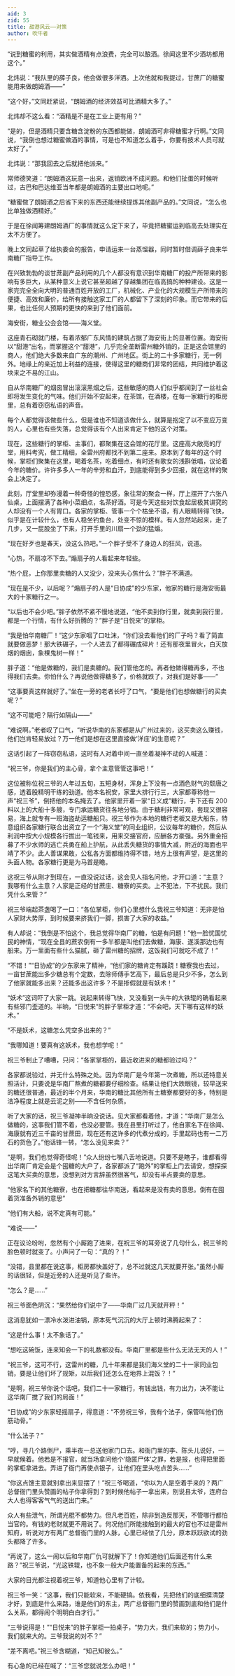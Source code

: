 ```yaml
---
aid: 3
zid: 55
title: 甜港风云——对策
author: 吹牛者
---
```


“说到糖蜜的利用，其实做酒精有点浪费，完全可以酿酒。徐闻这里不少酒坊都用这个。”

北炜说：“我队里的薛子良，他会做很多洋酒。上次他就和我提过，甘蔗厂的糖蜜能用来做朗姆酒——”

“这个好，”文同赶紧说，“朗姆酒的经济效益可比酒精大多了。”

北炜却不这么看：“酒精是不是在工业上更有用？”

“是的，但是酒精只要含糖含淀粉的东西都能做，朗姆酒可非得糖蜜才行啊。”文同说，“我倒也想过糖蜜做酒的事情，可是也不知道怎么着手，你要有技术人员可就太好了。”

北炜说：“那我回去之后就把他派来。”

常师德笑道：“朗姆酒这玩意一出来，返销欧洲不成问题。和他们扯蛋的时候听过，古巴和巴达维亚当年都是朗姆酒的主要出口地呢。”

“糖蜜做了朗姆酒之后省下来的东西还能继续提炼其他副产品的。”文同说，“怎么也比单独做酒精好。”

于是在徐闻筹建朗姆酒厂的事情就这么定下来了，毕竟把糖蜜运到临高去处理实在太不方便了。

晚上文同起草了给执委会的报告，申请运来一台蒸馏器，同时暂时借调薛子良来华南糖厂指导工作。

在兴致勃勃的谈甘蔗副产品利用的几个人都没有意识到华南糖厂的投产所带来的影响有多巨大，从某种意义上说它甚至超越了穿越集团在临高搞的种种建设。这是一家完完全全向大明的普通百姓开放的工厂，机械化、产业化的大规模生产所带来的便捷、高效和廉价，给所有接触这家工厂的人都留下了深刻的印象。而它带来的后果，也比任何人预期的更快的来到了他们面前。

海安街，糖业公会会馆——海义堂。

这座青石砌就门楼，有着浓郁广东风情的建筑占据了海安街上的显著位置。海安街以“甜港”出名，而掌握这个“甜港”，几乎完全垄断雷州糖外销的，正是这会馆里的商人，他们绝大多数来自广东的潮州、广州地区。街上的二十多家糖行，无一例外。地缘上的亲近加上利益的连接，使得这里的糖商们非常的团结，共同维护着这块来之不易的江山。

自从华南糖厂的烟囱冒出滚滚黑烟之后，这些敏感的商人们似乎都闻到了一丝社会即将发生变化的气味。他们开始不安起来，在茶馆，在酒楼，在每一家糖行的柜房里，总有着窃窃私语的声音。

每个人都觉得该做些什么，但是谁也不知道该做什么，就算是抱定了以不变应万变的人，心里也有些失落，总觉得该有个人出来肯定下他的这个对策。

现在，这些糖行的掌柜、主事们，都聚集在这会馆的花厅里。这座高大敞亮的厅堂，用料考究，做工精细，全雷州府都找不到第二座来。原本到了每年的这个时候，掌柜们聚集在这里，喝着名茶，吃着细点，有时还有歌女的浅斟低唱，议论着今年的糖价。许许多多人一年的辛劳和血汗，到底能得到多少回报，就在这样的聚会上决定了。

此刻，厅堂里却弥漫着一种奇怪的惶恐感，象往常的聚会一样，厅上摆开了六张八仙桌，上面摆满了各种小菜细点，名茶好酒。可是今天这些对饮食起居极其讲究的人却没有一个人有胃口。各家的掌柜、管事一个个枯坐不语，有人眼睛转得飞快，似乎是在计较什么，也有人稳坐钓鱼台，处变不惊的模样。有人忽然站起来，走了几步，又一屁股坐了下来，打开手里的川扇一个劲的猛煽。

“现在好歹也是春天，没这么热吧。”一个胖子受不了身边人的狂风，说道。

“心热，不扇凉不下去。”煽扇子的人看起来年轻些。

“热个屁，上你那里卖糖的人又没少，没来头心焦什么？”胖子不满道。

“现在是不少，以后呢？”煽扇子的人是“日协成”的少东家，他家的糖行是海安街最大的十家糖行之一。

“以后也不会少吧。”胖子依然不紧不慢地说道，“他不卖到你行里，就卖到我行里，都是一个行情，有什么好折腾的？”胖子是“日悦来”的掌柜。

“我是怕华南糖厂！”这少东家咽了口吐沫，“你们没去看他们的厂子吗？看了简直就要做恶梦！那大铁碾子，一个人进去了都得碾成碎片！还有那夜里冒火，白天放烟的烟囱，象棵鬼树一样！”

胖子道：“他是做糖的，我们是卖糖的。我们管他怎的。再者他做得糖再多，不也得我们去卖。你怕什么？再说他做得糖多了，价格就跌了，对我们是好事——”

“这事要真这样就好了。”坐在一旁的老者长吁了口气，“要是他们也想做糖行的买卖呢？”

“这不可能吧？隔行如隔山——”

“难说啊。”老者叹了口气，“听说华南的东家都是从广州过来的，这买卖这么赚钱，他们岂肯轻易放过？万一他们是想在这里直接做‘洋庄’的生意呢？”

这话引起了一阵窃窃私语，这时有人对着中间一直坐着凝神不动的人喊道：

“祝三爷，你是我们的主心骨，拿个主意管管这事吧！”

这位被称位祝三爷的人年过五旬，五短身材，浑身上下没有一点酒色财气的颓唐之感，透着股精明干练的劲道。他本名祝安，家里大排行行三，大家都尊称他一声“祝三爷”，倒把他的本名掩去了。他家里开着一家“日义成”糖行，手下还有 200 料以上的大船十多艘，专门承运糖货往各地分销。由于糖利非常可观，套现又很容易，海上就专有一班海盗劫运糖船只。祝三爷作为本地的糖行老板又是大船东，特意组织各家糖行联合出资立了一个“海义堂”的同业组织，公议每年的糖价，然后从利润中按大小规模各行拔出一笔钱来，用来交接官府，应酬各方豪强。另外重金招募了不少水师的逃亡兵勇在船上护航，从此丢失糖货的事情大减，附近的海面也平靖了不少。此人善谋果敢，公私各方面都维持得不错，地方上很有声望，是这里的头面人物。各家糖行更是为马首是瞻。

这祝三爷从刚才到现在，一直没说过话，这会见人指名问他，才开口道：“主意？我哪有什么主意？人家是正经的甘蔗庄、糖寮的买卖。上不犯法，下不扰民。我们凭什么来管？”

祝三爷端起茶盏喝了一口：“各位掌柜，你们心里想什么我祝三爷知道：无非是怕人家财大势厚，到时候要来挤我们一脚，损害了大家的收益。”

有人却说：“我倒是不怕这个，我总觉得华南厂的糖，怕是有问题！”他一脸忧国忧民的神情，“现在全县的蔗农倒有一多半都是叫他们去做糖，海康、遂溪那边也有船来。万一里面有些什么猫腻，砸了雷州糖的招牌，这饭我们可就吃不成了！”

“不错！”“日协成”的少东家来了精神，“他们家的糖肯定有蹊跷！糖寮我也去过，一亩甘蔗能出多少糖总有个定数，去除师傅手艺高下，最后总是只少不多，怎么到了他家就能多出来？还能多出这许多？不是掺假就是有妖术！”

“妖术”这词吓了大家一跳。说起来转得飞快，又没看到一头牛的大铁辊的确看起来有些邪门歪道的。半晌，“日悦来”的胖子掌柜才道：“不会吧，天下哪有这样的妖术。”

“不是妖术，这糖怎么凭空多出来的？”

“我哪知道！要真有这妖术，我也想学呢！”

祝三爷制止了嘈嘈，只问：“各家掌柜的，最近收进来的糖都验过吗？”

各家都说验过，并无什么特殊之处。因为华南厂是今年第一次煮糖，所以还特意关照活计，只要说是华南厂熬煮的糖都要仔细检查。结果让他们大跌眼镜，较早送来的糖还很普通，最近的半个月来，华南的糖比其他所有土糖寮都要好的多，特别是洁净程度上就是云泥之别——不含任何杂质。

听了大家的话，祝三爷凝神半晌没说话。见大家都看着他，才道：“华南厂是怎么做糖的，这事我们管不着，也没必要管。我在县里打听过了，他自家名下在徐闻、海康就有近三千亩的甘蔗田，现在还有这许多的代煮分成的，手里起码也有一二万石的货色了。”他话锋一转，“怎么没见来卖？”

“是啊，我们也觉得奇怪呢！”众人纷纷七嘴八舌地说道。只要不是瞎子，谁都看得出华南厂肯定会是个囤糖的大户了，各家都派了“跑外”的掌柜上门去请安，想探探这笔大买卖的意思，没想到对方言辞虽然很客气，却没有半点要卖的意思。

“他家名下的其他糖寮，也在把糖都往华南送，看起来是没有卖的意思。倒有在囤着货准备外销的意思”

“他们有大船，说不定真有可能。”

“难说——”

正在议论吩咐，忽然有个小厮跑了进来，在祝三爷的耳旁说了几句什么，祝三爷的脸色顿时就变了。小声问了一句：“真的？！”

“没错，县里都在说这事，柜房都快盖好了，总不过就这几天就要开张。”虽然小厮的话很轻，但是近旁的人还是听见了些许。

“怎么？是……”

祝三爷面色阴沉：“果然给你们说中了——华南厂过几天就开秤！”

这消息犹如一漂冷水泼进油锅，原本死气沉沉的大厅上顿时沸腾起来了：

“这是什么事！太不象话了。”

“想吃这碗饭，连来知会一下的礼数都没有。华南厂里都是些什么无法无天的人！”

“祝三爷，这可不行，这雷州的糖，几十年来都是我们海义堂的二十一家同业包销，要是让他们坏了规矩，以后我们还怎么在地界上混饭？！”

“是啊，祝三爷你说个话吧，我们二十一家糖行，有钱出钱，有力出力，决不能让这华南厂搅了我们的局面！”

“日协成”的少东家轻摇扇子，得意道：“不劳祝三爷，我有个法子，保管叫他们伤筋动骨。”

“什么法子？”

“哼，寻几个路倒尸，乘半夜一总送他家门口去。和衙门里的李、陈头儿说好，一早就候着。他若是不报官，就当场拿问他个‘隐匿尸体’之罪，若是报，也得把里面的掌柜拿进去。弄进了衙门再使点银子，让他们在里头吃点苦头……”

“你这点馊主意就别拿出来显摆了！”祝三爷喝道，“你以为人是空着手来的？两广总督衙门里头赞画的帖子你拿得到？到时候他帖子一拿出来，别说县太爷，连府台大人也得客客气气的送出门来。”

众人有些泄气，所谓光棍不都势力。但凡老百姓，除非到造反那天，不管哪行都怕当官的。有钱的老财就更不用说了。何况他们所能接触到的最大的官也不过是雷州知府，听说对方有两广总督衙门里的人脉，心里已经怯了几分，原本跃跃欲试的劲头都降了许多。

“再说了，这么一闹以后和华南厂仇可就解下了！你知道他们后面还有什么来路？”祝三爷说，“光这铁辊，也不象一般大户能置备的起来的东西。”

大家的目光都注视着祝三爷，知道他心里有了计较。

祝三爷一笑：“这事，我们只能软来，不能硬搞。依我看，先把他们的底细摸清楚才好，到底是什么来路，谁是他们的东主，两广总督衙门里的赞画到底和他们是什么关系，都得闹个明明白白才行。”

“三爷说得是！”“日悦来”的胖子掌柜一拍桌子，“势力大，我们来软的；势力小，我们就来大的。三爷我说的对不？”

“差不离吧。”祝三爷含糊道，“知己知彼么。”

有心急的已经在喊了：“三爷您就说怎么办吧！”
